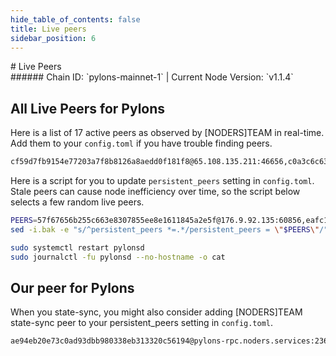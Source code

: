 ```yaml
---
hide_table_of_contents: false
title: Live peers
sidebar_position: 6
---
```


<div class="h1-with-icon icon-pylons">
# Live Peers
</div>
###### Chain ID: `pylons-mainnet-1` | Current Node Version: `v1.1.4`

## All Live Peers for Pylons
Here is a list of 17 active peers as observed by [NODERS]TEAM in real-time. Add them to your `config.toml` if you have trouble finding peers.

```bash
cf59d7fb9154e77203a7f8b8126a8aedd0f181f8@65.108.135.211:46656,c0a3c6c63930d37e4d3497bb159849d7667849cc@65.108.238.215:27456,5eb57ba49c53dd6269e5afa9062265b0227886e5@144.76.45.59:26156,dcd20401417eabeec46297be26c93e2e0b3f029d@5.161.229.9:26656,988d088c61a7cbf458304971ebb0d5cd1d6c08d0@142.132.156.99:20256,eafc1b2004058dbba696ca82ddafae19831e1817@89.116.27.24:27156,e536c69a1ea332c8242a4178cf4f1a125bf08ee8@65.108.200.61:11224,f107788139a878c013e9cf580f3747961e92cfde@95.216.92.229:26656,d6bf1201b9ee8e9d1704ac43915e21756e7229b4@65.109.70.100:26686,57f67656b255c663e8307855ee8e1611845a2e5f@176.9.92.135:60856,fb181add2c43b9f4c283eb171dafc94fd7b56b07@78.46.109.138:22656,3c3dd9b334bcc9b6edaee345ff1b62be65b803e0@148.113.162.234:26656,d0769a0e7fa1fc86baa0b2b9e9c6d9f7ba2dd2b6@46.4.23.108:36656,6144bf581d89212bf294de31e66f94d628f09053@65.109.92.235:38656,d2e4037ef5cdf9c13cda663bdc238bf8822e9e81@65.108.129.239:26656,0496369603c974b14c612f4bdaf63c671340a108@109.205.182.224:37656,d453fb5fd0e344d69fc0ed8126da5e10f5f6fa1b@75.119.155.250:28656
```

Here is a script for you to update `persistent_peers` setting in `config.toml`. Stale peers can cause node inefficiency over time, so the script below selects a few random live peers.

```bash
PEERS=57f67656b255c663e8307855ee8e1611845a2e5f@176.9.92.135:60856,eafc1b2004058dbba696ca82ddafae19831e1817@89.116.27.24:27156,3c3dd9b334bcc9b6edaee345ff1b62be65b803e0@148.113.162.234:26656,f107788139a878c013e9cf580f3747961e92cfde@95.216.92.229:26656,d6bf1201b9ee8e9d1704ac43915e21756e7229b4@65.109.70.100:26686
sed -i.bak -e "s/^persistent_peers *=.*/persistent_peers = \"$PEERS\"/" ~/.pylonsd/config/config.toml

sudo systemctl restart pylonsd
sudo journalctl -fu pylonsd --no-hostname -o cat
```

## Our peer for Pylons
When you state-sync, you might also consider adding [NODERS]TEAM state-sync peer to your persistent_peers setting in `config.toml`.

```bash
ae94eb20e73c0ad93dbb980338eb313320c56194@pylons-rpc.noders.services:23656
```
